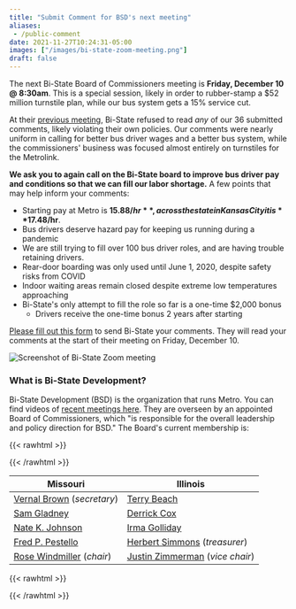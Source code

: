```yaml
---
title: "Submit Comment for BSD's next meeting"
aliases:
 - /public-comment
date: 2021-11-27T10:24:31-05:00
images: ["/images/bi-state-zoom-meeting.png"]
draft: false
---
```


The next Bi-State Board of Commissioners meeting is **Friday, December 10 @ 8:30am**. This is a special session, likely in order to rubber-stamp a $52 million turnstile plan, while our bus system gets a 15% service cut. <!--more--> 

At their [previous meeting](/rider-info/bi-state/2021-11-19-meeting), Bi-State refused to read *any* of our 36 submitted comments, likely violating their own policies. Our comments were nearly uniform in calling for better bus driver wages and a better bus system, while the commissioners' business was focused almost entirely on turnstiles for the Metrolink.

**We ask you to again call on the Bi-State board to improve bus driver pay and conditions so that we can fill our labor shortage.** A few points that may help inform your comments:

* Starting pay at Metro is **$15.88/hr**, across the state in Kansas City it is **$17.48/hr**. 
* Bus drivers deserve hazard pay for keeping us running during a pandemic
* We are still trying to fill over 100 bus driver roles, and are having trouble retaining drivers.
* Rear-door boarding was only used until June 1, 2020, despite safety risks from COVID
* Indoor waiting areas remain closed despite extreme low temperatures approaching
* Bi-State's only attempt to fill the role so far is a one-time $2,000 bonus 
    * Drivers receive the one-time bonus 2 years after starting 

[Please fill out this form](https://www.bistatedev.org/public-meetings/public-comment-form/) to send Bi-State your comments. They will read your comments at the start of their meeting on Friday, December 10.

![Screenshot of Bi-State Zoom meeting](/images/bi-state-zoom-meeting.png)

### What is Bi-State Development?
Bi-State Development (BSD) is the organization that runs Metro. You can find videos of [recent meetings here](https://www.youtube.com/user/MetroStLouisTransit). They are overseen by an appointed Board of Commissioners, which "is responsible for the overall leadership and policy direction for BSD." The Board's current membership is:

{{< rawhtml >}}
<div class="CommissionersInfo">
{{< /rawhtml >}}

|  Missouri  |  Illinois |
|------------|-----------|
| [Vernal Brown](https://www.bistatedev.org/?team=vernal-brown) (*secretary*) | [Terry Beach](https://www.bistatedev.org/?team=terry-beach) |
| [Sam Gladney](https://www.bistatedev.org/?team=sam-gladney) | [Derrick Cox](https://www.bistatedev.org/?team=derrick-cox) |
| [Nate K. Johnson](https://www.bistatedev.org/?team=nate-k-johnson) | [Irma Golliday](https://www.bistatedev.org/?team=irma-golliday) |
| [Fred P. Pestello](https://www.bistatedev.org/?team=fred-p-pestello) | [Herbert Simmons](https://www.bistatedev.org/?team=herbert-simmons) (*treasurer*) | 
| [Rose Windmiller](https://www.bistatedev.org/?team=rose-windmiller) (*chair*) | [Justin Zimmerman](https://www.bistatedev.org/?team=justin-zimmerman) (*vice chair*) |

{{< rawhtml >}}
</div>
{{< /rawhtml >}}